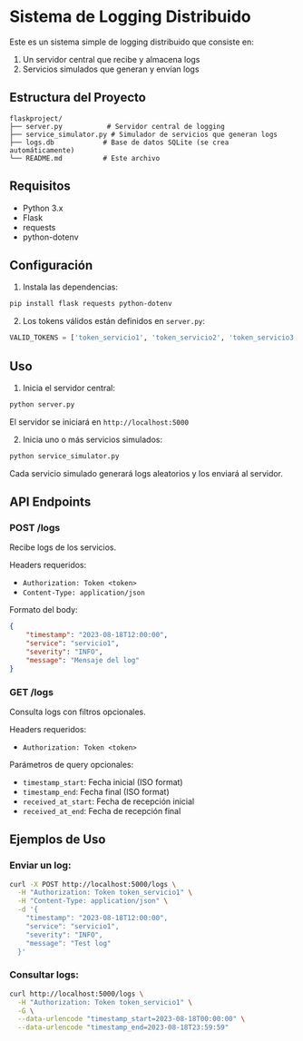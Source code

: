 # Sistema de Logging Distribuido

Este es un sistema simple de logging distribuido que consiste en:
1. Un servidor central que recibe y almacena logs
2. Servicios simulados que generan y envían logs

## Estructura del Proyecto

```
flaskproject/
├── server.py           # Servidor central de logging
├── service_simulator.py # Simulador de servicios que generan logs
├── logs.db            # Base de datos SQLite (se crea automáticamente)
└── README.md          # Este archivo
```

## Requisitos

- Python 3.x
- Flask
- requests
- python-dotenv

## Configuración

1. Instala las dependencias:
```bash
pip install flask requests python-dotenv
```

2. Los tokens válidos están definidos en `server.py`:
```python
VALID_TOKENS = ['token_servicio1', 'token_servicio2', 'token_servicio3']
```

## Uso

1. Inicia el servidor central:
```bash
python server.py
```
El servidor se iniciará en `http://localhost:5000`

2. Inicia uno o más servicios simulados:
```bash
python service_simulator.py
```

Cada servicio simulado generará logs aleatorios y los enviará al servidor.

## API Endpoints

### POST /logs
Recibe logs de los servicios.

Headers requeridos:
- `Authorization: Token <token>`
- `Content-Type: application/json`

Formato del body:
```json
{
    "timestamp": "2023-08-18T12:00:00",
    "service": "servicio1",
    "severity": "INFO",
    "message": "Mensaje del log"
}
```

### GET /logs
Consulta logs con filtros opcionales.

Headers requeridos:
- `Authorization: Token <token>`

Parámetros de query opcionales:
- `timestamp_start`: Fecha inicial (ISO format)
- `timestamp_end`: Fecha final (ISO format)
- `received_at_start`: Fecha de recepción inicial
- `received_at_end`: Fecha de recepción final

## Ejemplos de Uso

### Enviar un log:
```bash
curl -X POST http://localhost:5000/logs \
  -H "Authorization: Token token_servicio1" \
  -H "Content-Type: application/json" \
  -d '{
    "timestamp": "2023-08-18T12:00:00",
    "service": "servicio1",
    "severity": "INFO",
    "message": "Test log"
  }'
```

### Consultar logs:
```bash
curl http://localhost:5000/logs \
  -H "Authorization: Token token_servicio1" \
  -G \
  --data-urlencode "timestamp_start=2023-08-18T00:00:00" \
  --data-urlencode "timestamp_end=2023-08-18T23:59:59"
```
